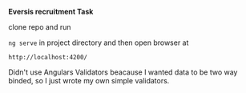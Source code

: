 **Eversis recruitment Task**

clone repo and run 

`ng serve`
in project directory and then open browser at

`http://localhost:4200/`

Didn't use Angulars Validators beacause I wanted data to be two way binded, so I just wrote my own simple validators.
